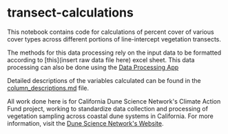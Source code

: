 # transect-calculations
  This notebook contains code for calculations of percent cover of various cover types across different portions of line-intercept vegetation transects.

  The methods for this data processing rely on the input data to be formatted according to [this](insert raw data file here) excel sheet. This data processing can also be done using the [Data Processing App](https://cafdunework-monitoringplantcov.streamlit.app/#ecological-transect-data-processor)

  Detailed descriptions of the variables calculated can be found in the [column_descriptions.md](column_descriptions.md) file. 

  All work done here is for California Dune Science Network's Climate Action Fund project, working to standardize data collection and processing of vegetation sampling across coastal dune systems in California. For more information, visit the [Dune Science Network's Website](https://www.resilientcoastlines.com/). 

